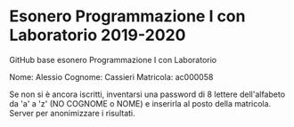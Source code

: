 # Esonero Programmazione I con Laboratorio 2019-2020
GitHub base esonero Programmazione I con Laboratorio

Nome: Alessio
Cognome: Cassieri
Matricola: ac000058

Se non si è ancora iscritti, inventarsi una password di 8 lettere dell'alfabeto da 'a' a 'z' (NO COGNOME o NOME) e inserirla al posto della matricola. Server per anonimizzare i risultati.

